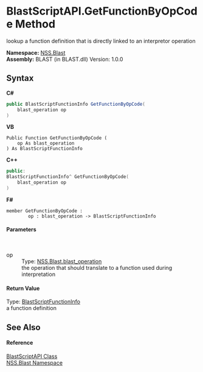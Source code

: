 # BlastScriptAPI.GetFunctionByOpCode Method 
 

lookup a function definition that is directly linked to an interpretor operation

**Namespace:**&nbsp;<a href="88b55311-4a89-0894-e27a-e157e443c7f7.md">NSS.Blast</a><br />**Assembly:**&nbsp;BLAST (in BLAST.dll) Version: 1.0.0

## Syntax

**C#**<br />
``` C#
public BlastScriptFunctionInfo GetFunctionByOpCode(
	blast_operation op
)
```

**VB**<br />
``` VB
Public Function GetFunctionByOpCode ( 
	op As blast_operation
) As BlastScriptFunctionInfo
```

**C++**<br />
``` C++
public:
BlastScriptFunctionInfo^ GetFunctionByOpCode(
	blast_operation op
)
```

**F#**<br />
``` F#
member GetFunctionByOpCode : 
        op : blast_operation -> BlastScriptFunctionInfo 

```


#### Parameters
&nbsp;<dl><dt>op</dt><dd>Type: <a href="545d7548-930f-7c02-0adc-5220144448d3.md">NSS.Blast.blast_operation</a><br />the operation that should translate to a function used during interpretation</dd></dl>

#### Return Value
Type: <a href="35bc9cb6-da4c-534d-4c2a-2a3eef40d203.md">BlastScriptFunctionInfo</a><br />a function definition

## See Also


#### Reference
<a href="e6f5a4bb-3337-aec4-3768-690bdad3c62b.md">BlastScriptAPI Class</a><br /><a href="88b55311-4a89-0894-e27a-e157e443c7f7.md">NSS.Blast Namespace</a><br />